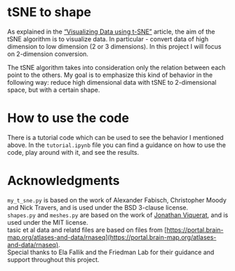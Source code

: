 # tSNE to shape
As explained in the [“Visualizing Data using t-SNE”](https://lvdmaaten.github.io/publications/papers/JMLR_2008.pdf) article, the aim of the tSNE algorithm is to visualize data. 
In particular - convert data of high dimension to low dimension (2 or 3 dimensions). 
In this project I will focus on 2-dimension conversion. 

The tSNE algorithm takes into consideration only the relation between each point to the others. 
My goal is to emphasize this kind of behavior in the following way: reduce high dimensional data with tSNE to 
2-dimensional space, but with a certain shape. 

# How to use the code
There is a tutorial code which can be used to see the behavior I mentioned above.
In the `tutorial.ipynb` file you can find a guidance on how to use the code, play around with it, and see the results.


# Acknowledgments 
`my_t_sne.py` is based on the work of Alexander Fabisch, Christopher Moody and Nick Travers, and is used under the BSD 3-clause license.    
`shapes.py` and `meshes.py` are based on the work of [Jonathan Viquerat](https://github.com/jviquerat/shapes), and is used under the MIT license.    
tasic et al data and relatd files are based on files from [https://portal.brain-map.org/atlases-and-data/rnaseq](https://portal.brain-map.org/atlases-and-data/rnaseq).    
Special thanks to Ela Fallik and the Friedman Lab for their guidance and support throughout this project. 
